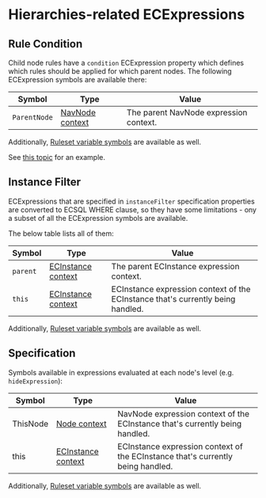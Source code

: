 # Hierarchies-related ECExpressions

## Rule Condition

Child node rules have a `condition` ECExpression property which defines which rules should
be applied for which parent nodes. The following ECExpression symbols are available there:

| Symbol       | Type                                                    | Value                                  |
| ------------ | ------------------------------------------------------- | -------------------------------------- |
| `ParentNode` | [NavNode context](../Advanced/ECExpressions.md#navnode) | The parent NavNode expression context. |

Additionally, [Ruleset variable symbols](../Advanced/ECExpressions.md#ruleset-variables-user-settings) are available as well.

See [this topic](./ChildNodeRule.md#attribute-condition) for an example.

## Instance Filter

ECExpressions that are specified in `instanceFilter` specification properties
are converted to ECSQL WHERE clause, so they have some limitations - ony a subset
 of all the ECExpression symbols are available.

The below table lists all of them:

| Symbol   | Type                                                          | Value                                                                           |
| -------- | ------------------------------------------------------------- | ------------------------------------------------------------------------------- |
| `parent` | [ECInstance context](../Advanced/ECExpressions.md#ecinstance) | The parent ECInstance expression context.                                       |
| `this`   | [ECInstance context](../Advanced/ECExpressions.md#ecinstance) | ECInstance expression context of the ECInstance that's currently being handled. |

Additionally, [Ruleset variable symbols](../Advanced/ECExpressions.md#ruleset-variables-user-settings) are available as well.

## Specification

Symbols available in expressions evaluated at each node's level (e.g. `hideExpression`):

| Symbol   | Type                                                          | Value                                                                           |
| -------- | ------------------------------------------------------------- | ------------------------------------------------------------------------------- |
| ThisNode | [Node context](../Advanced/ECExpressions.md#navnode)          | NavNode expression context of the ECInstance that's currently being handled.    |
| this     | [ECInstance context](../Advanced/ECExpressions.md#ecinstance) | ECInstance expression context of the ECInstance that's currently being handled. |

Additionally, [Ruleset variable symbols](../Advanced/ECExpressions.md#ruleset-variables-user-settings) are available as well.
